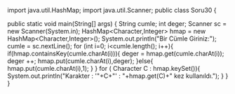 import java.util.HashMap;
import java.util.Scanner;
public class Soru30 {

   public static void main(String[] args) {
  String cumle;
 int deger;
     Scanner sc = new Scanner(System.in);
     HashMap<Character,Integer> hmap = new HashMap<Character,Integer>();
     System.out.println("Bir Cümle Giriniz:");
     cumle = sc.nextLine();
  for (int i=0; i<cumle.length(); i++){
           if(hmap.containsKey(cumle.charAt(i))){
        	   deger = hmap.get(cumle.charAt(i));
        	   deger ++;
             hmap.put(cumle.charAt(i),deger);
           }else{
   hmap.put(cumle.charAt(i),1);
           }
       }
       for ( Character C : hmap.keySet()){
           System.out.println("Karakter : '"+C+"' : "+hmap.get(C)+" kez kullanıldı.");
       }
   }
}
